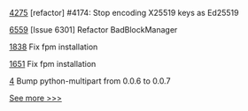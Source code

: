 
[4275](https://github.com/hyperledger/iroha/pull/4275) [refactor] #4174: Stop encoding X25519 keys as Ed25519

[6559](https://github.com/hyperledger/besu/pull/6559) [Issue 6301] Refactor BadBlockManager

[1838](https://github.com/hyperledger/indy-node/pull/1838) Fix fpm installation

[1651](https://github.com/hyperledger/indy-plenum/pull/1651) Fix fpm installation

[4](https://github.com/hyperledger-labs/aries-agent-controller/pull/4) Bump python-multipart from 0.0.6 to 0.0.7


[See more >>>](https://start-here.hyperledger.org/pull-requests)
